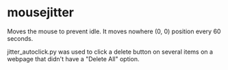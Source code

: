 # mousejitter
Moves the mouse to prevent idle. It moves nowhere (0, 0) position every 60 seconds.

jitter_autoclick.py was used to click a delete button on several items on a webpage that didn't have a "Delete All" option.
